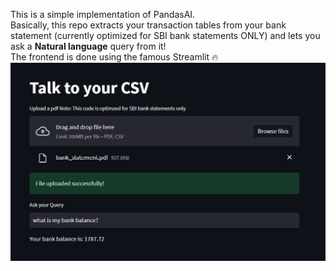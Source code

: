 This is a simple implementation of PandasAI. <br> Basically, this repo extracts your transaction tables from your bank statement (currently optimized for SBI bank statements ONLY) and lets you ask a **Natural language** query from it! <br>
The frontend is done using the famous Streamlit 🔥
![frontend](app.png)